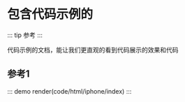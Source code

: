 # 包含代码示例的

::: tip
参考
:::

代码示例的文档，能让我们更直观的看到代码展示的效果和代码


## 参考1

::: demo
render(code/html/iphone/index)
:::
